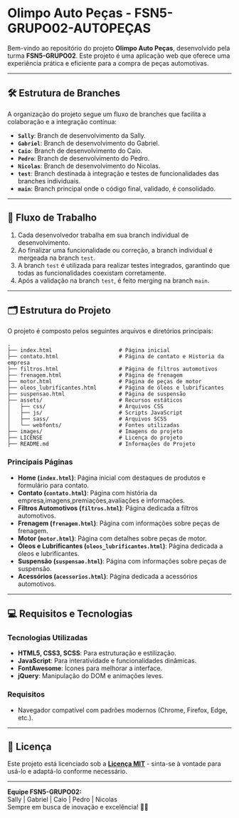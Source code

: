 # Olimpo Auto Peças - FSN5-GRUPO02-AUTOPEÇAS

Bem-vindo ao repositório do projeto **Olimpo Auto Peças**, desenvolvido pela turma **FSN5-GRUPO02**. Este projeto é uma aplicação web que oferece uma experiência prática e eficiente para a compra de peças automotivas. 

---

## 🛠️ Estrutura de Branches

A organização do projeto segue um fluxo de branches que facilita a colaboração e a integração contínua:

- **`Sally`**: Branch de desenvolvimento da Sally.
- **`Gabriel`**: Branch de desenvolvimento do Gabriel.
- **`Caio`**: Branch de desenvolvimento do Caio.
- **`Pedro`**: Branch de desenvolvimento do Pedro.
- **`Nicolas`**: Branch de desenvolvimento do Nicolas.
- **`test`**: Branch destinada à integração e testes de funcionalidades das branches individuais.
- **`main`**: Branch principal onde o código final, validado, é consolidado.

---

## 🔄 Fluxo de Trabalho

1. Cada desenvolvedor trabalha em sua branch individual de desenvolvimento.
2. Ao finalizar uma funcionalidade ou correção, a branch individual é mergeada na branch `test`.
3. A branch `test` é utilizada para realizar testes integrados, garantindo que todas as funcionalidades coexistam corretamente.
4. Após a validação na branch `test`, é feito merging na branch `main`.

---

## 🗂️ Estrutura do Projeto

O projeto é composto pelos seguintes arquivos e diretórios principais:

```
.
├── index.html                     # Página inicial
├── contato.html                   # Página de contato e Historia da empresa
├── filtros.html                   # Página de filtros automotivos
├── frenagem.html                  # Página de frenagem
├── motor.html                     # Página de peças de motor
├── oleos_lubrificantes.html       # Página de óleos e lubrificantes
├── suspensao.html                 # Página de suspensão
├── assets/                        # Recursos estáticos
│   ├── css/                       # Arquivos CSS
│   ├── js/                        # Scripts JavaScript
│   ├── sass/                      # Arquivos SCSS
│   └── webfonts/                  # Fontes utilizadas
├── images/                        # Imagens do projeto
├── LICENSE                        # Licença do projeto
├── README.md                      # Informações do Projeto
```

### Principais Páginas

- **Home (`index.html`)**: Página inicial com destaques de produtos e formulário para contato.
- **Contato (`contato.html`)**: Página com história da empresa,imagens,premiações,avaliações e informações.
- **Filtros Automotivos (`filtros.html`)**: Página dedicada a filtros automotivos.
- **Frenagem (`frenagem.html`)**: Página com informações sobre peças de frenagem.
- **Motor (`motor.html`)**: Página com detalhes sobre peças de motor.
- **Óleos e Lubrificantes (`oleos_lubrificantes.html`)**: Página dedicada a óleos e lubrificantes.
- **Suspensão (`suspensao.html`)**: Página com informações sobre peças de suspensão.
- **Acessórios (`acessorios.html`)**: Página dedicada a acessórios automotivos.

---

## 💻 Requisitos e Tecnologias

### Tecnologias Utilizadas
- **HTML5, CSS3, SCSS**: Para estruturação e estilização.
- **JavaScript**: Para interatividade e funcionalidades dinâmicas.
- **FontAwesome**: Ícones para melhorar a interface.
- **jQuery**: Manipulação do DOM e animações leves.

### Requisitos
- Navegador compatível com padrões modernos (Chrome, Firefox, Edge, etc.).

---

## 📄 Licença

Este projeto está licenciado sob a **[Licença MIT](LICENSE)** - sinta-se à vontade para usá-lo e adaptá-lo conforme necessário.

---

**Equipe FSN5-GRUPO02:**  
Sally | Gabriel | Caio | Pedro | Nicolas  
Sempre em busca de inovação e excelência! 🚗✨
